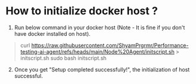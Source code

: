 # How to initialize docker host ? 
1. Run below command in your docker host (Note - It is fine if you don't have docker installed on host).
> curl https://raw.githubusercontent.com/ShyamPrgrmr/Performance-testing-ai-agent/refs/heads/main/Node%20Agent/initscript.sh > initscript.sh
> sudo bash initscript.sh 
2. Once you get "Setup completed successfully!", the initialization of host successful.  